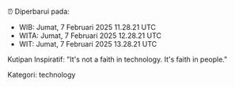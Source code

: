 ⏰ Diperbarui pada:
- WIB: Jumat, 7 Februari 2025 11.28.21 UTC
- WITA: Jumat, 7 Februari 2025 12.28.21 UTC
- WIT: Jumat, 7 Februari 2025 13.28.21 UTC

Kutipan Inspiratif:
"It's not a faith in technology. It's faith in people."


Kategori: technology

